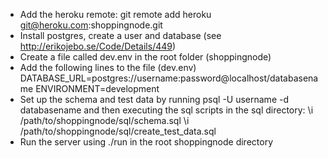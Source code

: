 * Add the heroku remote:
  git remote add heroku git@heroku.com:shoppingnode.git
* Install postgres, create a user and database (see http://erikojebo.se/Code/Details/449)
* Create a file called dev.env in the root folder (shoppingnode)
* Add the following lines to the file (dev.env)
  DATABASE_URL=postgres://username:password@localhost/databasename
  ENVIRONMENT=development
* Set up the schema and test data by running
  psql -U username -d databasename
  and then executing the sql scripts in the sql directory:
  \i /path/to/shoppingnode/sql/schema.sql
  \i /path/to/shoppingnode/sql/create_test_data.sql
* Run the server using ./run in the root shoppingnode directory
